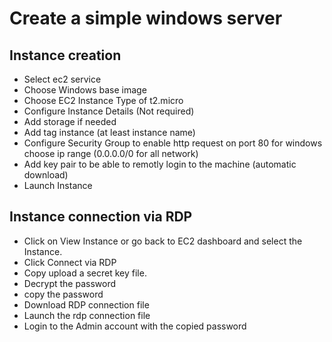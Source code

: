 # Create a simple windows server

## Instance creation

- Select ec2 service
- Choose Windows base image
- Choose EC2 Instance Type of t2.micro
- Configure Instance Details (Not required)
- Add storage if needed
- Add tag instance (at least instance name)
- Configure Security Group to enable http request on port 80 for windows choose ip range (0.0.0.0/0 for all network)
- Add key pair to be able to remotly login to the machine (automatic download)
- Launch Instance

## Instance connection via RDP
- Click on View Instance or go back to EC2 dashboard and select the Instance. 
- Click Connect via RDP
- Copy upload a secret key file.
- Decrypt the password
- copy the password
- Download RDP connection file
- Launch the rdp connection file
- Login to the Admin account with the copied password